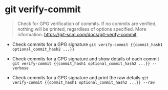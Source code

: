 # git verify-commit
> Check for GPG verification of commits.
> If no commits are verified, nothing will be printed, regardless of options specified.
> More information: <https://git-scm.com/docs/git-verify-commit>.

- Check commits for a GPG signature
`git verify-commit {{commit_hash1 optional_commit_hash2 ...}}`

- Check commits for a GPG signature and show details of each commit
`git verify-commit {{commit_hash1 optional_commit_hash2 ...}} --verbose`

- Check commits for a GPG signature and print the raw details
`git verify-commit {{commit_hash1 optional_commit_hash2 ...}} --raw`
